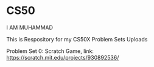 # CS50

I AM MUHAMMAD

This is Respository for my CS50X Problem Sets Uploads

Problem Set 0: Scratch Game, link: https://scratch.mit.edu/projects/930892536/
